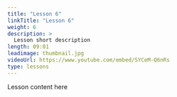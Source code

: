 ```yaml
---
title: "Lesson 6"
linkTitle: "Lesson 6"
weight: 6
description: >
  Lesson short description
length: 09:01
leadimage: thumbnail.jpg
videoUrl: https://www.youtube.com/embed/SYCeM-Q6nRs
type: lessons
---
```


Lesson content here
